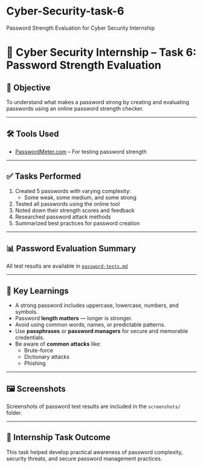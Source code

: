 # Cyber-Security-task-6
Password Strength Evaluation for Cyber Security Internship

# 🔐 Cyber Security Internship – Task 6: Password Strength Evaluation

## 📌 Objective
To understand what makes a password strong by creating and evaluating passwords using an online password strength checker.

---

## 🛠️ Tools Used
- [PasswordMeter.com](https://www.passwordmeter.com) – For testing password strength

---

## ✅ Tasks Performed

1. Created 5 passwords with varying complexity:
   - Some weak, some medium, and some strong
2. Tested all passwords using the online tool
3. Noted down their strength scores and feedback
4. Researched password attack methods
5. Summarized best practices for password creation

---

## 📊 Password Evaluation Summary

All test results are available in [`password-tests.md`](password-tests.md)

---

## 🧠 Key Learnings

- A strong password includes uppercase, lowercase, numbers, and symbols.
- Password **length matters** — longer is stronger.
- Avoid using common words, names, or predictable patterns.
- Use **passphrases** or **password managers** for secure and memorable credentials.
- Be aware of **common attacks** like:
  - Brute-force
  - Dictionary attacks
  - Phishing

---

## 🖼️ Screenshots

Screenshots of password test results are included in the `screenshots/` folder.

---

## 🔗 Internship Task Outcome

This task helped develop practical awareness of password complexity, security threats, and secure password management practices.

